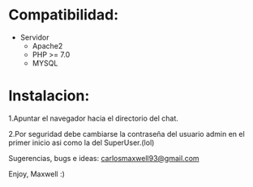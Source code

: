 # Compatibilidad:
- Servidor
    - Apache2     
    - PHP >= 7.0     
    - MYSQL 

# Instalacion:
1.Apuntar el navegador hacia el directorio del chat.

2.Por seguridad debe cambiarse la contraseña del usuario admin en el primer inicio asi como la del SuperUser.(lol)

Sugerencias, bugs e ideas:
carlosmaxwell93@gmail.com

Enjoy, Maxwell :)
